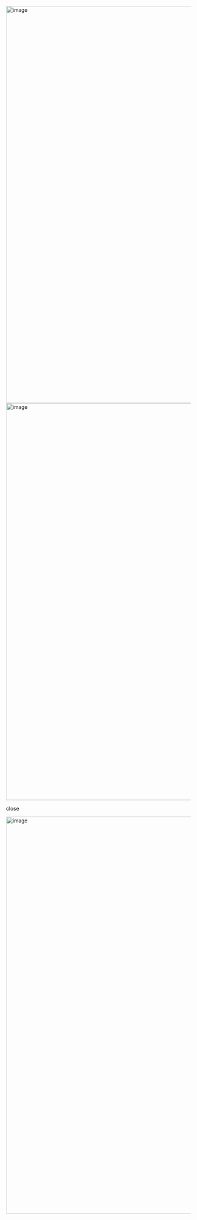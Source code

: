 <img width="1920" height="1080" alt="image" src="https://github.com/user-attachments/assets/4b9d3882-74dd-445d-83e4-04a6e75da42d" />
<img width="1920" height="1080" alt="image" src="https://github.com/user-attachments/assets/8b799be3-00df-4268-bb7e-c22e6a197aef" />

close

<img width="1920" height="1080" alt="image" src="https://github.com/user-attachments/assets/3a9fd688-6c88-4f9e-ada3-9723b6938d04" />
